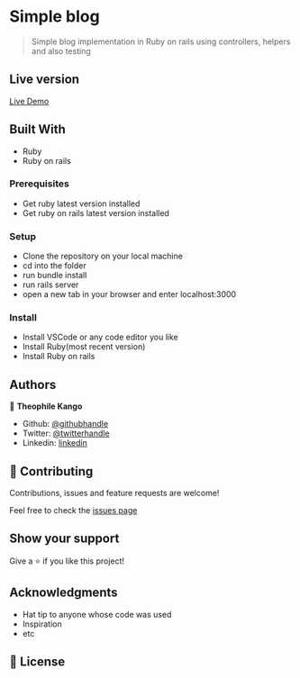 # Simple blog

> Simple blog implementation in Ruby on rails using controllers, helpers and also testing 

## Live version

[Live Demo](https://new-blog-2020.herokuapp.com/)

## Built With

- Ruby
- Ruby on rails 

### Prerequisites

- Get ruby latest version installed
- Get ruby on rails latest version installed

### Setup

- Clone the repository on your local machine
- cd into the folder
- run bundle install
- run rails server
- open a new tab in your browser and enter localhost:3000

### Install

- Install VSCode or any code editor you like
- Install Ruby(most recent version)
- Install Ruby on rails

## Authors

👤 **Theophile Kango**

- Github: [@githubhandle](https://github.com/Theophile-Kango)
- Twitter: [@twitterhandle](https://twitter.com/Theophadh)
- Linkedin: [linkedin](https://www.linkedin.com/in/theophile-kango-b6b580194/)

## 🤝 Contributing

Contributions, issues and feature requests are welcome!

Feel free to check the [issues page](https://github.com/Theophile-Kango/blog_app/issues)
## Show your support

Give a ⭐️ if you like this project!

## Acknowledgments

- Hat tip to anyone whose code was used
- Inspiration
- etc

## 📝 License

